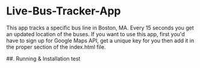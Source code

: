 # Live-Bus-Tracker-App
This app tracks a specific bus line in Boston, MA. Every 15 seconds you get an updated location of the buses. If you want to use this app, first you'd have to sign up for Google Maps API, get a unique key for you then add it in the proper section of the index.html file. 


##. Running & Installation 
test
